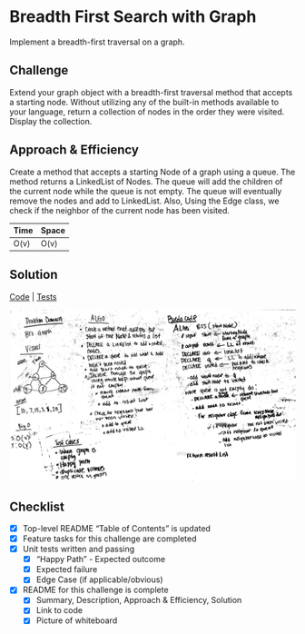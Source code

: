 # Breadth First Search with Graph
Implement a breadth-first traversal on a graph.

## Challenge
Extend your graph object with a breadth-first traversal method that accepts a starting node. Without utilizing any of 
the built-in methods available to your language, return a collection of nodes in the order they were visited. 
Display the collection.

## Approach & Efficiency
Create a method that accepts a starting Node of a graph using a queue. The method returns a LinkedList of Nodes.
The queue will add the children of the current node while the queue is not empty. The queue will eventually remove 
the nodes and add to LinkedList. Also, Using the Edge class, we check if the neighbor of the current node has been 
visited. 

Time | Space
--- | ---
O(v) | O(v)

## Solution
[Code](../src/main/java/graph/Graph.java) | [Tests](../src/test/java/graph/GraphTest.java)

![White Board to BFS Graph Problem](../assets/bfsGraph.jpg)


## Checklist
- [x] Top-level README “Table of Contents” is updated
- [x] Feature tasks for this challenge are completed
- [x] Unit tests written and passing
    - [x] “Happy Path” - Expected outcome
    - [x] Expected failure
    - [x] Edge Case (if applicable/obvious)
- [x] README for this challenge is complete
    - [x] Summary, Description, Approach & Efficiency, Solution
    - [x] Link to code
    - [x] Picture of whiteboard